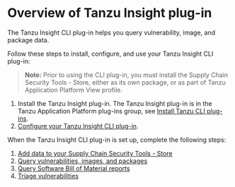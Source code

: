 # Overview of Tanzu Insight plug-in

The Tanzu Insight CLI plug-in helps you query vulnerability, image, and package data.

Follow these steps to install, configure, and use your Tanzu Insight CLI plug-in:

>**Note:** Prior to using the CLI plug-in, you must install the Supply Chain Security Tools - Store, either as its own package, or as part of Tanzu Application Platform View profile.

1. Install the Tanzu Insight plug-in. The Tanzu Insight plug-in is in the Tanzu Application
Platform plug-ins group, see [Install Tanzu CLI plug-ins](../../install-tanzu-cli.hbs.md#install-plugins).
1. [Configure your Tanzu Insight CLI plug-in](cli-configuration.hbs.md).

When the Tanzu Insight CLI plug-in is set up, complete the following steps:

1. [Add data to your Supply Chain Security Tools - Store](add-data.hbs.md)
1. [Query vulnerabilities, images, and packages](query-data.hbs.md)
1. [Query Software Bill of Material reports](query-sbom-reports.hbs.md)
1. [Triage vulnerabilities](triaging-vulnerabilities.hbs.md)
